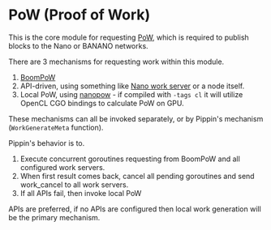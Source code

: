 # PoW (Proof of Work)

This is the core module for requesting [PoW](https://docs.nano.org/integration-guides/work-generation/), which is required to publish blocks to the Nano or BANANO networks.

There are 3 mechanisms for requesting work within this module.

1) [BoomPoW](https://boompow.banano.cc)
2) API-driven, using something like [Nano work server](https://github.com/nanocurrency/nano-work-server) or a node itself.
3) Local PoW, using [nanopow](https://github.com/inkeliz/nanopow) - if compiled with `-tags cl` it will utilize OpenCL CGO bindings to calculate PoW on GPU.

These mechanisms can all be invoked separately, or by Pippin's mechanism (`WorkGenerateMeta` function).

Pippin's behavior is to.

1) Execute concurrent goroutines requesting from BoomPoW and all configured work servers.
2) When first result comes back, cancel all pending goroutines and send work_cancel to all work servers.
3) If all APIs fail, then invoke local PoW

APIs are preferred, if no APIs are configured then local work generation  will be the primary mechanism.